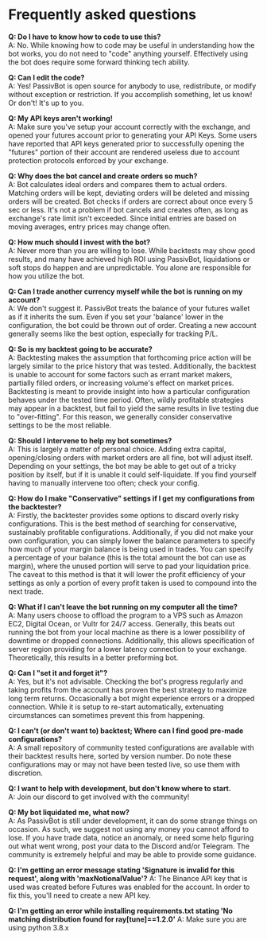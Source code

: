# Frequently asked questions

**Q: Do I have to know how to code to use this?**  
A: No. While knowing how to code may be useful in understanding how the bot works, you do not need to "code" anything yourself. Effectively using the bot does require some forward thinking tech ability.

**Q: Can I edit the code?**  
A: Yes! PassivBot is open source for anybody to use, redistribute, or modify without exception or restriction. If you accomplish something, let us know! Or don't! It's up to you.

**Q: My API keys aren't working!**  
A: Make sure you've setup your account correctly with the exchange, and opened your futures account prior to generating your API Keys. Some users have reported that API keys generated prior to successfully opening the "futures" portion of their account are rendered useless due to account protection protocols enforced by your exchange.

**Q: Why does the bot cancel and create orders so much?**  
A: Bot calculates ideal orders and compares them to actual orders.  Matching orders will be kept, deviating orders will be deleted and missing orders will be created.  Bot checks if orders are correct about once every 5 sec or less.  It's not a problem if bot cancels and creates often, as long as exchange's rate limit isn't exceeded.  Since initial entries are based on moving averages, entry prices may change often.

**Q: How much should I invest with the bot?**  
A: Never more than you are willing to lose. While backtests may show good results, and many have achieved high ROI using PassivBot, liquidations or soft stops do happen and are unpredictable. You alone are responsible for how you utilize the bot.

**Q: Can I trade another currency myself while the bot is running on my account?**  
A: We don't suggest it. PassivBot treats the balance of your futures wallet as if it inherits the sum. Even if you set your 'balance' lower in the configuration, the bot could be thrown out of order. Creating a new account generally seems like the best option, especially for tracking P/L.

**Q: So is my backtest going to be accurate?**  
A: Backtesting makes the assumption that forthcoming price action will be largely similar to the price history that was tested. Additionally, the backtest is unable to account for some factors such as errant market makers, partially filled orders, or increasing volume's effect on market prices. Backtesting is meant to provide insight into how a particular configuration behaves under the tested time period. Often, wildly profitable strategies may appear in a backtest, but fail to yield the same results in live testing due to "over-fitting". For this reason, we generally consider conservative settings to be the most reliable.

**Q: Should I intervene to help my bot sometimes?**  
A: This is largely a matter of personal choice.  Adding extra capital, opening/closing orders with market orders are all fine, bot will adjust itself.  Depending on your settings, the bot may be able to get out of a tricky position by itself, but if it is unable it could self-liquidate. If you find yourself having to manually intervene too often; check your config.

**Q: How do I make "Conservative" settings if I get my configurations from the backtester?**  
A: Firstly, the backtester provides some options to discard overly risky configurations. This is the best method of searching for conservative, sustainably profitable configurations. Additionally, if you did not make your own configuration, you can simply lower the balance parameters to specify how much of your margin balance is being used in trades. You can specify a percentage of your balance (this is the total amount the bot can use as margin), where the unused portion will serve to pad your liquidation price. The caveat to this method is that it will lower the profit efficiency of your settings as only a portion of every profit taken is used to compound into the next trade.

**Q: What if I can't leave the bot running on my computer all the time?**  
A: Many users choose to offload the program to a VPS such as Amazon EC2, Digital Ocean, or Vultr for 24/7 access. Generally, this beats out running the bot from your local machine as there is a lower possibility of downtime or dropped connections. Additionally, this allows specification of server region providing for a lower latency connection to your exchange. Theoretically, this results in a better preforming bot.

**Q: Can I "set it and forget it"?**  
A: Yes, but it's not advisable. Checking the bot's progress regularly and taking profits from the account has proven the best strategy to maximize long term returns. Occasionally a bot might experience errors or a dropped connection. While it is setup to re-start automatically, extenuating circumstances can sometimes prevent this from happening.

**Q: I can't (or don't want to) backtest; Where can I find good pre-made configurations?**  
A: A small repository of community tested configurations are available with their backtest results here, sorted by version number. Do note these configurations may or may not have been tested live, so use them with discretion.

**Q: I want to help with development, but don't know where to start.**  
A: Join our discord to get involved with the community!

**Q: My bot liquidated me, what now?**  
A: As PassivBot is still under development, it can do some strange things on occasion. As such, we suggest not using any money you cannot afford to lose. If you have trade data, notice an anomaly, or need some help figuring out what went wrong, post your data to the Discord and/or Telegram. The community is extremely helpful and may be able to provide some guidance.

**Q: I'm getting an error message stating 'Signature is invalid for this request', along with 'maxNotionalValue'?**
A: The Binance API key that is used was created before Futures was enabled for the account. In order to fix this, you'll need to create a new API key.

**Q: I'm getting an error while installing requirements.txt stating 'No matching distribution found for ray\[tune\]==1.2.0'**
A: Make sure you are using python 3.8.x
